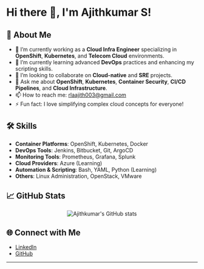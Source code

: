 # Hi there 👋, I'm Ajithkumar S!

## 🚀 About Me
- 🔭 I’m currently working as a **Cloud Infra Engineer** specializing in **OpenShift**, **Kubernetes**, and **Telecom Cloud** environments.
- 🌱 I’m currently learning advanced **DevOps** practices and enhancing my scripting skills.
- 👯 I’m looking to collaborate on **Cloud-native** and **SRE** projects.
- 💬 Ask me about **OpenShift**, **Kubernetes**, **Container Security**, **CI/CD Pipelines**, and **Cloud Infrastructure**.
- 📫 How to reach me: rlaajith003@gmail.com
- ⚡ Fun fact: I love simplifying complex cloud concepts for everyone!

## 🛠️ Skills
- **Container Platforms**: OpenShift, Kubernetes, Docker
- **DevOps Tools**: Jenkins, Bitbucket, Git, ArgoCD
- **Monitoring Tools**: Prometheus, Grafana, Splunk
- **Cloud Providers**: Azure (Learning)
- **Automation & Scripting**: Bash, YAML, Python (Learning)
- **Others**: Linux Administration, OpenStack, VMware

## 📈 GitHub Stats
<p align="center">
  <img src="https://github-readme-stats.vercel.app/api?username=AjisGitHub&show_icons=true&theme=radical" alt="Ajithkumar's GitHub stats" />
</p>

## 🌐 Connect with Me
- [LinkedIn](https://www.linkedin.com/in/ajithkumar-subramanian-8236311a6/)
- [GitHub](https://github.com/AjisGitHub)

---


